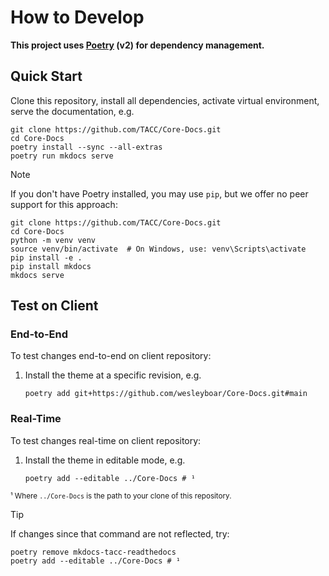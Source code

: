 # How to Develop

**This project uses [Poetry] (v2) for dependency management.**

[Poetry]: https://python-poetry.org/

## Quick Start

Clone this repository, install all dependencies, activate virtual environment, serve the documentation, e.g.

```shell
git clone https://github.com/TACC/Core-Docs.git
cd Core-Docs
poetry install --sync --all-extras
poetry run mkdocs serve
```

> [!NOTE]
> If you don't have Poetry installed, you may use `pip`, but we offer no peer support for this approach:
>
> ```shell
> git clone https://github.com/TACC/Core-Docs.git
> cd Core-Docs
> python -m venv venv
> source venv/bin/activate  # On Windows, use: venv\Scripts\activate
> pip install -e .
> pip install mkdocs
> mkdocs serve
> ```

## Test on Client

### End-to-End

To test changes end-to-end on client repository:

1. Install the theme at a specific revision, e.g.

    ```shell
    poetry add git+https://github.com/wesleyboar/Core-Docs.git#main
    ```

### Real-Time

To test changes real-time on client repository:

1. Install the theme in editable mode, e.g.

    ```shell
    poetry add --editable ../Core-Docs # ¹
    ```

<sub>¹ Where `../Core-Docs` is the path to your clone of this repository.</sub>

> [!TIP]
> If changes since that command are not reflected, try:
>
> ```shell
> poetry remove mkdocs-tacc-readthedocs
> poetry add --editable ../Core-Docs # ¹
> ```
